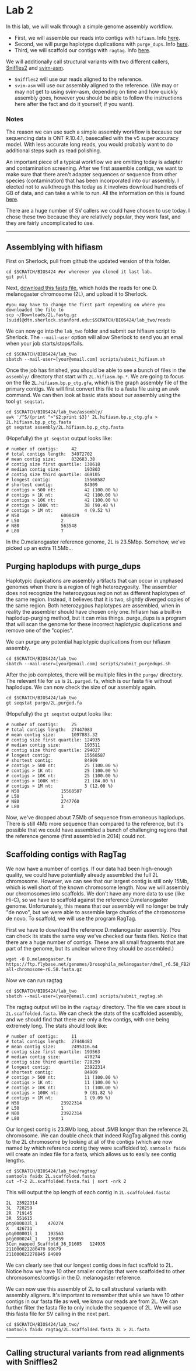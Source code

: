 # Lab 2

In this lab, we will  walk through a simple genome assembly workflow.

- First, we will assemble our reads into contigs with `hifiasm`. Info [here](https://github.com/chhylp123/hifiasm).
- Second, we will purge haplotype duplications with `purge_dups`. Info [here](https://github.com/dfguan/purge_dups).
- Third, we will scaffold our contigs with `ragtag`. Info [here](https://github.com/malonge/RagTag).

We will additionally call structural variants with two different callers, [Sniffles2](https://github.com/fritzsedlazeck/Sniffles) and [svim-asm](https://github.com/eldariont/svim-asm).

- `Sniffles2` will use our reads aligned to the reference.
- `svim-asm` will use our assembly aligned to the reference. (We may or may not get to using svim-asm, depending on time and how quickly assembly goes, however you should be able to follow the instructions here after the fact and do it yourself, if you want).

### Notes

The reason we can use such a simple assembly workflow is because our sequencing data is ONT R.10.4.1, basecalled with the v5 super accuracy model. With less accurate long reads, you would probably want to do additional steps such as read polishing.

An important piece of a typical workflow we are omitting today is adapter and contamination screening. After we first assemble contigs, we want to make sure that there aren't adapter sequences or sequence from other species (contamination) that has been incorporated into our assembly. I elected not to walkthrough this today as it involves download hundreds of GB of data, and can take a while to run. All the information on this is found [here](https://github.com/ncbi/fcs).

There are a huge number of SV callers we could have chosen to use today. I chose these two because they are relatively popular, they work fast, and they are fairly uncomplicated to use.

---

## Assemblying with hifiasm

First on Sherlock, pull from github the updated version of this folder.

```
cd $SCRATCH/BIOS424 #or wherever you cloned it last lab.
git pull
```
Next, [download this fastq file](https://drive.google.com/file/d/1LIipMBVFH-UM6RJXn4VOfVPrlHVsk365/view?usp=drive_link), which holds the reads for one D. melanogaster chromosome (2L), and upload it to Sherlock.
```
#you may have to change the first part depending on where you downloaded the file to
scp ~/Downloads/2L.fastq.gz [suid]@dtn.sherlock.stanford.edu:$SCRATCH/BIOS424/lab_two/reads
```

We can now go into the `lab_two` folder and submit our hifiasm script to Sherlock. The `--mail-user` option will allow Sherlock to send you an email when your job starts/stops/fails.
```
cd $SCRATCH/BIOS424/lab_two
sbatch --mail-user=[your@email.com] scripts/submit_hifiasm.sh
```

Once the job has finished, you should be able to see a bunch of files in the `assembly/` directory that start with `2L.hifiasm.bp.*`. We are going to focus on the file `2L.hifiasm.bp.p_ctg.gfa`, which is the graph assembly file of the primary contigs. We will first convert this file to a fasta file using an awk command. We can then look at basic stats about our assembly using the tool `gt seqstat`. 

```
cd $SCRATCH/BIOS424/lab_two/assembly/
awk '/^S/{print ">"$2;print $3}' 2L.hifiasm.bp.p_ctg.gfa > 2L.hifiasm.bp.p_ctg.fasta
gt seqstat assembly/2L.hifiasm.bp.p_ctg.fasta
```

(Hopefully) the `gt seqstat` output looks like:
```
# number of contigs:     42
# total contigs length:  34972702
# mean contig size:      832683.38
# contig size first quartile: 130618
# median contig size:         193803
# contig size third quartile: 469105
# longest contig:             15568587
# shortest contig:            84909
# contigs > 500 nt:           42 (100.00 %)
# contigs > 1K nt:            42 (100.00 %)
# contigs > 10K nt:           42 (100.00 %)
# contigs > 100K nt:          38 (90.48 %)
# contigs > 1M nt:            4 (9.52 %)
# N50                6008429
# L50                2
# N80                563548
# L80                7
```
In the D.melanogaster reference genome, 2L is 23.5Mbp. Somehow, we've picked up an extra 11.5Mb...


## Purging haplodups with purge_dups

Haplotypic dupications are assembly artifacts that can occur in unphased genomes when there is a region of high heterozygosity. The assembler does not recognize the heterozygous region not as different haplotypes of the same region. Instead, it believes that it is two, slightly diverged copies of the same region. Both heterozygous haplotypes are assembled, when in reality the assembler should have chosen only one. hifiasm has a built-in haplodup-purging method, but it can miss things. purge_dups is a program that will scan the genome for these incorrect haplotypic duplications and remove one of the "copies". 

We can purge any potential haplotypic duplications from our hifiasm assembly. 
```
cd $SCRATCH/BIOS424/lab_two
sbatch --mail-user=[your@email.com] scripts/submit_purgedups.sh
```

After the job completes, there will be multiple files in the `purge/` directory. The relevant file for us is `2L.purged.fa`, which is our fasta file without haplodups. We can now check the size of our assembly again.
```
cd $SCRATCH/BIOS424/lab_two
gt seqstat purge/2L.purged.fa
```
(Hopefully) the `gt seqstat` output looks like:
```
# number of contigs:     25
# total contigs length:  27447083
# mean contig size:      1097883.32
# contig size first quartile: 124935
# median contig size:         193511
# contig size third quartile: 294027
# longest contig:             15568587
# shortest contig:            84909
# contigs > 500 nt:           25 (100.00 %)
# contigs > 1K nt:            25 (100.00 %)
# contigs > 10K nt:           25 (100.00 %)
# contigs > 100K nt:          21 (84.00 %)
# contigs > 1M nt:            3 (12.00 %)
# N50                15568587
# L50                1
# N80                2747760
# L80                3
```
Now, we've dropped about 7.5Mb of sequence from erroneous haplodups. There is still 4Mb more sequence than compared to the reference, but it's possible that we could have assembled a bunch of challenging regions that the reference genome (first assembled in 2014) could not.

## Scaffolding contigs with RagTag

We now have a number of contigs. If our data had been high-enough quality, we could have potentially already assembled the full 2L chromosome. However, we can see that our largest contig is still only 15Mb, which is well short of the known chromosome length. Now we will assembly our chromosomes into scaffolds. We don't have any more data to use (like Hi-C), so we have to scaffold against the reference D.melanogaster genome. Unfortunately, this means that our assembly will no longer be truly "de novo", but we were able to assemble large chunks of the chromosome de novo. To scaffold, we will use the program RagTag.

First we have to download the reference D.melanogaster assembly. (You can check its stats the same way we've checked our fasta files. Notice that there are a huge number of contigs. These are all small fragments that are part of the genome, but its unclear where they should be assembled.)
```
wget -O D.melanogaster.fa https://ftp.flybase.net/genomes/Drosophila_melanogaster/dmel_r6.58_FB2024_03/fasta/dmel-all-chromosome-r6.58.fasta.gz
```
Now we can run ragtag
```
cd $SCRATCH/BIOS424/lab_two
sbatch --mail-user=[your@email.com] scripts/submit_ragtag.sh
```
The ragtag output will be in the `ragtag/` directory. The file we care about is `2L.scaffolded.fasta`. We can check the stats of the scaffolded assembly, and we should find that there are only a few contigs, with one being extremely long. The stats should look like:
```
# number of contigs:     11
# total contigs length:  27448483
# mean contig size:      2495316.64
# contig size first quartile: 193563
# median contig size:         470274
# contig size third quartile: 728259
# longest contig:             23922314
# shortest contig:            84909
# contigs > 500 nt:           11 (100.00 %)
# contigs > 1K nt:            11 (100.00 %)
# contigs > 10K nt:           11 (100.00 %)
# contigs > 100K nt:          9 (81.82 %)
# contigs > 1M nt:            1 (9.09 %)
# N50                23922314
# L50                1
# N80                23922314
# L80                1
```
Our longest contig is 23.9Mb long, about .5MB longer than the reference 2L chromosome. We can double check that indeed RagTag aligned this contig to the 2L chromosome by looking at all of the contigs (which are now named by which reference contig they were scaffolded to). `samtools faidx` will create an index file for a fasta, which allows us to easily see contig lengths.
```
cd $SCRATCH/BIOS424/lab_two/ragtag/
samtools faidx 2L.scaffolded.fasta
cut -f-2 2L.scaffolded.fasta.fai | sort -nrk 2
```
This will output the bp length of each contig in `2L.scaffolded.fasta`:
```
2L	23922314
3L	728259
2R	719145
3R	551615
ptg000033l_1	470274
X	426731
ptg000001l_1	193563
ptg000024l_1	136059
3Cen_mapped_Scaffold_36_D1605	124935
211000022280470	90679
211000022278845	84909
```
We can clearly see that our longest contig does in fact scaffold to 2L. Notice how we have 10 other smaller contigs that were scaffolded to other chromosomes/contigs in the D. melanogaster reference.

We can now use this assembly of 2L to call structural variants with assembly aligners. It's important to remember that while we have 10 other contigs in our fasta file as well, we know our reads are from 2L. We can further filter the fasta file to only include the sequence of 2L. We will use this fasta file for SV calling in the next part.

```
cd $SCRATCH/BIOS424/lab_two/
samtools faidx ragtag/2L.scaffolded.fasta 2L > 2L.fasta
```

---

## Calling structural variants from read alignments with Sniffles2

